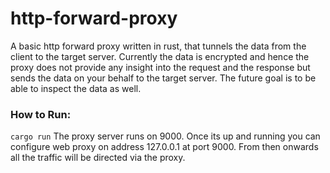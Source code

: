 #  http-forward-proxy

A basic http forward proxy written in rust, that tunnels the data from the client to the target server. 
Currently the data is encrypted and hence the proxy does not provide any insight into the request and the response but sends the data on your behalf to the target server. The future goal is to be able to inspect the data as well.


### **How to Run:**

```cargo run```
 The proxy server runs on 9000. Once its up and running you can configure web proxy on address 127.0.0.1 at port 9000. From then onwards all the traffic will be directed via the proxy.




